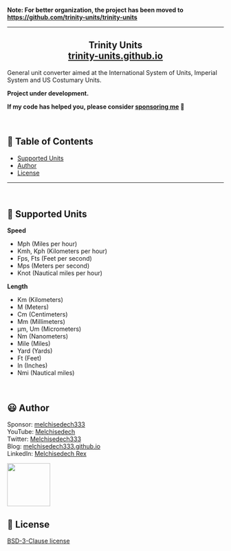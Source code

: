 <b>Note: For better organization, the project has been moved to https://github.com/trinity-units/trinity-units</b>

---

<h2 align=center>
    <b>Trinity Units</b><br>
    <a align=center href="https://trinity-units.github.io" >trinity-units.github.io</a>
</h2>

General unit converter aimed at the International System of Units, Imperial System and US Costumary Units.

<b>Project under development.</b>

**If my code has helped you, please consider [sponsoring me](https://github.com/sponsors/melchisedech333) :blue_heart:** 

<br>

:bookmark_tabs: Table of Contents
-----
* [Supported Units](#triangular_ruler-supportedunits)
* [Author](#smiley-author)
* [License](#scroll-license)
-----

<br>

:triangular_ruler: Supported Units
---

<b>Speed</b>
- Mph (Miles per hour)
- Kmh, Kph (Kilometers per hour)
- Fps, Fts (Feet per second)
- Mps (Meters per second)
- Knot (Nautical miles per hour)

<b>Length</b>
- Km (Kilometers)
- M (Meters)
- Cm (Centimeters)
- Mm (Millimeters)
- μm, Um (Micrometers)
- Nm (Nanometers)
- Mile (Miles)
- Yard (Yards)
- Ft (Feet)
- In (Inches)
- Nmi (Nautical miles)

<br>

:smiley: Author
---

Sponsor: [melchisedech333](https://github.com/sponsors/melchisedech333)<br>
YouTube: [Melchisedech](https://www.youtube.com/channel/UC4Sh4wxncr5arnydpUfWPKw)<br>
Twitter: [Melchisedech333](https://twitter.com/Melchisedech333)<br>
Blog: [melchisedech333.github.io](https://melchisedech333.github.io/)<br>
LinkedIn: [Melchisedech Rex](https://www.linkedin.com/in/melchisedech-rex-724152235/)

<img src="https://github.com/melchisedech333.png?size=200" height="100" />

<br>

:scroll: License
---

[ BSD-3-Clause license](https://raw.githubusercontent.com/verbum-paper/verbum-paper/main/LICENSE.txt)


